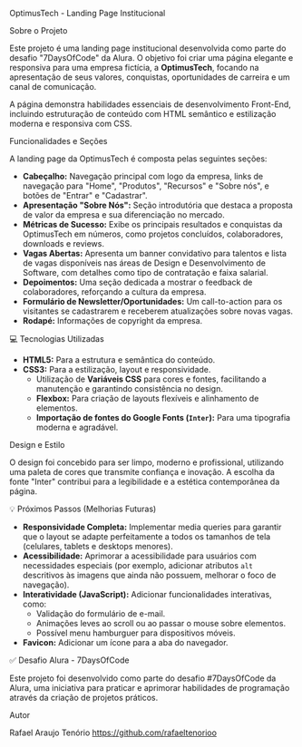 OptimusTech - Landing Page Institucional

Sobre o Projeto

Este projeto é uma landing page institucional desenvolvida como parte do desafio "7DaysOfCode" da Alura. O objetivo foi criar uma página elegante e responsiva para uma empresa fictícia, a **OptimusTech**, focando na apresentação de seus valores, conquistas, oportunidades de carreira e um canal de comunicação.

A página demonstra habilidades essenciais de desenvolvimento Front-End, incluindo estruturação de conteúdo com HTML semântico e estilização moderna e responsiva com CSS.

Funcionalidades e Seções

A landing page da OptimusTech é composta pelas seguintes seções:

* **Cabeçalho:** Navegação principal com logo da empresa, links de navegação para "Home", "Produtos", "Recursos" e "Sobre nós", e botões de "Entrar" e "Cadastrar".
* **Apresentação "Sobre Nós":** Seção introdutória que destaca a proposta de valor da empresa e sua diferenciação no mercado.
* **Métricas de Sucesso:** Exibe os principais resultados e conquistas da OptimusTech em números, como projetos concluídos, colaboradores, downloads e reviews.
* **Vagas Abertas:** Apresenta um banner convidativo para talentos e lista de vagas disponíveis nas áreas de Design e Desenvolvimento de Software, com detalhes como tipo de contratação e faixa salarial.
* **Depoimentos:** Uma seção dedicada a mostrar o feedback de colaboradores, reforçando a cultura da empresa.
* **Formulário de Newsletter/Oportunidades:** Um call-to-action para os visitantes se cadastrarem e receberem atualizações sobre novas vagas.
* **Rodapé:** Informações de copyright da empresa.

💻 Tecnologias Utilizadas

* **HTML5:** Para a estrutura e semântica do conteúdo.
* **CSS3:** Para a estilização, layout e responsividade.
    * Utilização de **Variáveis CSS** para cores e fontes, facilitando a manutenção e garantindo consistência no design.
    * **Flexbox:** Para criação de layouts flexíveis e alinhamento de elementos.
    * **Importação de fontes do Google Fonts (`Inter`):** Para uma tipografia moderna e agradável.

Design e Estilo

O design foi concebido para ser limpo, moderno e profissional, utilizando uma paleta de cores que transmite confiança e inovação. A escolha da fonte "Inter" contribui para a legibilidade e a estética contemporânea da página.

💡 Próximos Passos (Melhorias Futuras)

* **Responsividade Completa:** Implementar media queries para garantir que o layout se adapte perfeitamente a todos os tamanhos de tela (celulares, tablets e desktops menores).
* **Acessibilidade:** Aprimorar a acessibilidade para usuários com necessidades especiais (por exemplo, adicionar atributos `alt` descritivos às imagens que ainda não possuem, melhorar o foco de navegação).
* **Interatividade (JavaScript):** Adicionar funcionalidades interativas, como:
    * Validação do formulário de e-mail.
    * Animações leves ao scroll ou ao passar o mouse sobre elementos.
    * Possível menu hamburguer para dispositivos móveis.
* **Favicon:** Adicionar um ícone para a aba do navegador.

✅ Desafio Alura - 7DaysOfCode

Este projeto foi desenvolvido como parte do desafio #7DaysOfCode da Alura, uma iniciativa para praticar e aprimorar habilidades de programação através da criação de projetos práticos.

Autor

Rafael Araujo Tenório
https://github.com/rafaeltenorioo
